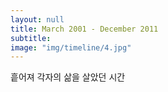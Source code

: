 ```yaml
---
layout: null
title: March 2001 - December 2011
subtitle:
image: "img/timeline/4.jpg"
---
```

흩어져 각자의 삶을 살았던 시간
